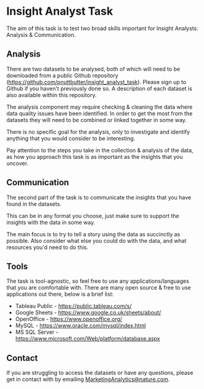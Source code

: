 # Insight Analyst Task

The aim of this task is to test two broad skills important for Insight Analysts:  Analysis & Communication.

## Analysis
There are two datasets to be analysed, both of which will need to be downloaded from a public Github repository (https://github.com/pnuttbutter/insight_analyst_task).  Please sign up to Github if you haven't previously done so.  A description of each dataset is also available within this repository.

The analysis component may require checking & cleaning the data where data quality issues have been identified.  In order to get the most from the datasets they will need to be combined or linked together in some way.

There is no specific goal for the analysis, only to investigate and identify anything that you would consider to be interesting.

Pay attention to the steps you take in the collection & analysis of the data, as how you approach this task is as important as the insights that you uncover.

## Communication
The second part of the task is to communicate the insights that you have found in the datasets.  

This can be in any format you choose, just make sure to support the insights with the data in some way.

The main focus is to try to tell a story using the data as succinctly as possible.  Also consider what else you could do with the data, and what resources you'd need to do this.

## Tools
The task is tool-agnostic, so feel free to use any applications/languages that you are comfortable with.  There are many open source & free to use applications out there, below is a brief list:

* Tableau Public - https://public.tableau.com/s/
* Google Sheets - https://www.google.co.uk/sheets/about/
* OpenOffice - https://www.openoffice.org/
* MySQL - https://www.oracle.com/mysql/index.html
* MS SQL Server - https://www.microsoft.com/Web/platform/database.aspx

## Contact
If you are struggling to access the datasets or have any questions, please get in contact with by emailing MarketingAnalytics@nature.com.
